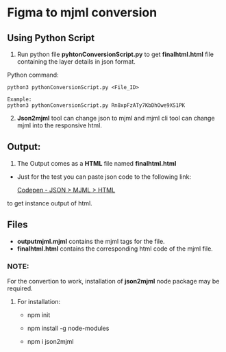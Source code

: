 # Figma to mjml conversion
## Using Python Script

1. Run python file **pyhtonConversionScript.py** to get **finalhtml.html** file containing the layer details in json format.
        
Python command:

	python3 pythonConversionScript.py <File_ID>
	
	Example:
	python3 pythonConversionScript.py Rn8xpFzATy7KbDhOwe9XS1PK
	
    
2. **Json2mjml** tool can change json to mjml and mjml cli tool can change mjml into the responsive html. 

## Output:

1. The Output comes as a **HTML** file named **finalhtml.html**

* Just for the test you can paste json code to the following link:
  
  [Codepen - JSON > MJML > HTML](https://codepen.io/briancsinger/pen/rpYxRJ) 

to get instance output of html.


## Files
* **outputmjml.mjml** contains the mjml tags for the file.
* **finalhtml.html** contains the corresponding html code of the mjml file.


### NOTE:
For the convertion to work, installation of **json2mjml** node package may be required.
1. For installation:

	* npm init
	
	* npm install -g node-modules
	
	* npm i json2mjml
